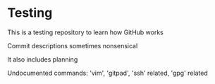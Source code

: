 # Testing
This is a testing repository to learn how GitHub works

Commit descriptions sometimes nonsensical

It also includes planning

Undocumented commands: 'vim', 'gitpad', 'ssh' related, 'gpg' related

